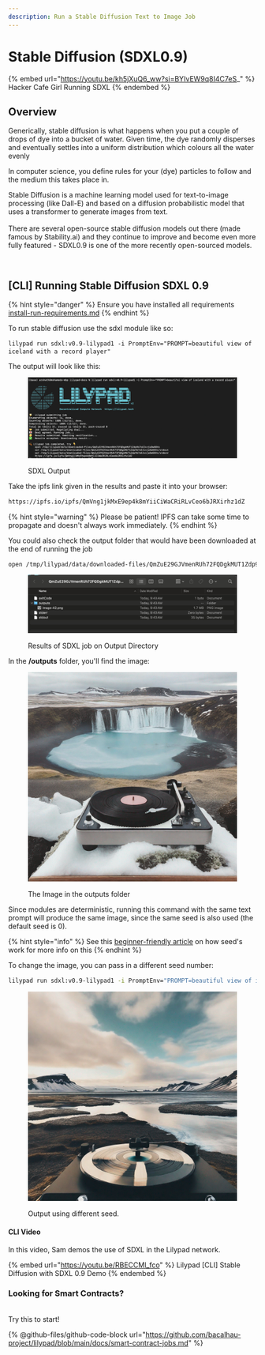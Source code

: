 ```yaml
---
description: Run a Stable Diffusion Text to Image Job
---
```


# Stable Diffusion (SDXL0.9)

{% embed url="https://youtu.be/kh5jXuQ6_ww?si=BYIvEW9q8I4C7eS_" %}
Hacker Cafe Girl Running SDXL
{% endembed %}

## Overview

Generically, stable diffusion is what happens when you put a couple of drops of dye into a bucket of water. Given time, the dye randomly disperses and eventually settles into a uniform distribution which colours all the water evenly

In computer science, you define rules for your (dye) particles to follow and the medium this takes place in.

Stable Diffusion is a machine learning model used for text-to-image processing (like Dall-E) and based on a diffusion probabilistic model that uses a transformer to generate images from text.\
\
There are several open-source stable diffusion models out there (made famous by Stability.ai) and they continue to improve and become even more fully featured - SDXL0.9 is one of the more recently open-sourced models.

<figure><img src="https://lh5.googleusercontent.com/eib-z-1r9iZyxuArY_2z-NhPv4OPyFACpFF6-_nWfGaoDlY958NbP5fRcpUNtzuedWM_HmryF7aJplAtiQm3ezeV_cUUQ69sV1MYyvckptTBmIEawnSZivnEb8B8ifITYwgH_k3EISLjSWy0JbM9y2JfTg=s2048" alt=""><figcaption></figcaption></figure>

## \[CLI] Running Stable Diffusion SDXL 0.9

{% hint style="danger" %}
Ensure you have installed all requirements [install-run-requirements.md](../../../../lilypad-testnet/install-run-requirements.md "mention")
{% endhint %}

To run stable diffusion use the sdxl module like so:

```
lilypad run sdxl:v0.9-lilypad1 -i PromptEnv="PROMPT=beautiful view of iceland with a record player"
```

The output will look like this:

<figure><img src="../../../../.gitbook/assets/sdxl_execution.png" alt=""><figcaption><p>SDXL Output</p></figcaption></figure>

Take the ipfs link given in the results and paste it into your browser:

```bash
https://ipfs.io/ipfs/QmVng1jkMxE9ep4k8mYiiCiWaCRiRLvCeo6bJRXirhz1dZ
```

{% hint style="warning" %}
Please be patient! IPFS can take some time to propagate and doesn't always work immediately.
{% endhint %}

You could also check the output folder that would have been downloaded at the end of running the job

```bash
open /tmp/lilypad/data/downloaded-files/QmZuE29GJVmenRUh72FQDgkMUT1Zdp967oEJvzjaDwGGVo
```

<figure><img src="../../../../.gitbook/assets/sdxl_output.png" alt=""><figcaption><p>Results of SDXL job on Output Directory</p></figcaption></figure>

In the **/outputs** folder, you'll find the image:

<figure><img src="../../../../.gitbook/assets/sdxl_result_output.png" alt=""><figcaption><p>The Image in the outputs folder</p></figcaption></figure>

Since modules are deterministic, running this command with the same text prompt will produce the same image, since the same seed is also used (the default seed is 0).

{% hint style="info" %}
See this [beginner-friendly article](https://aituts.com/stable-diffusion-seed/) on how seed's work for more info on this
{% endhint %}

To change the image, you can pass in a different seed number:

```bash
lilypad run sdxl:v0.9-lilypad1 -i PromptEnv="PROMPT=beautiful view of iceland with a record player" -i SeedEnv="RANDOM_SEED=24" 
```

<figure><img src="../../../../.gitbook/assets/sdxl_result_output2.png" alt=""><figcaption><p>Output using different seed.</p></figcaption></figure>

#### CLI Video

In this video, Sam demos the use of SDXL in the Lilypad network.

{% embed url="https://youtu.be/RBECCMl_fco" %}
Lilypad \[CLI] Stable Diffusion with SDXL 0.9 Demo
{% endembed %}

### Looking for Smart Contracts?

\
Try this to start!

{% @github-files/github-code-block url="https://github.com/bacalhau-project/lilypad/blob/main/docs/smart-contract-jobs.md" %}

